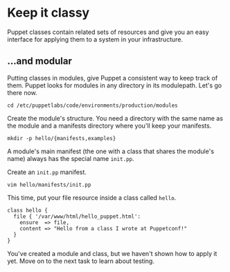 # Keep it classy

Puppet classes contain related sets of resources and give you an easy interface
for applying them to a system in your infrastructure.

## ...and modular

Putting classes in modules, give Puppet a consistent way to keep track of them.
Puppet looks for modules in any directory in its modulepath.  Let's go there
now.

    cd /etc/puppetlabs/code/environments/production/modules

Create the module's structure. You need a directory with the same name as the
module and a manifests directory where you'll keep your manifests.

    mkdir -p hello/{manifests,examples}

A module's main manifest (the one with a class that shares the module's name)
always has the special name `init.pp`.

Create an `init.pp` manifest.

    vim hello/manifests/init.pp

This time, put your file resource inside a class
called `hello`.

    class hello {
      file { '/var/www/html/hello_puppet.html':
        ensure  => file,
        content => "Hello from a class I wrote at Puppetconf!"
      }
    }

You've created a module and class, but we haven't shown how to apply it yet.
Move on to the next task to learn about testing.
